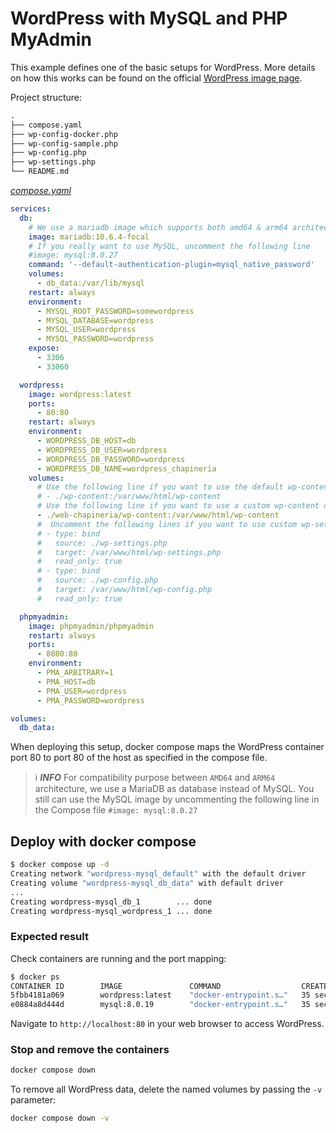 # WordPress with MySQL and PHP MyAdmin

This example defines one of the basic setups for WordPress. More details on how
this works can be found on the official
[WordPress image page](https://hub.docker.com/_/wordpress).

Project structure:

```txt
.
├── compose.yaml
├── wp-config-docker.php
├── wp-config-sample.php
├── wp-config.php
├── wp-settings.php
└── README.md
```

[_compose.yaml_](compose.yaml)

```yaml
services:
  db:
    # We use a mariadb image which supports both amd64 & arm64 architecture
    image: mariadb:10.6.4-focal
    # If you really want to use MySQL, uncomment the following line
    #image: mysql:8.0.27
    command: '--default-authentication-plugin=mysql_native_password'
    volumes:
      - db_data:/var/lib/mysql
    restart: always
    environment:
      - MYSQL_ROOT_PASSWORD=somewordpress
      - MYSQL_DATABASE=wordpress
      - MYSQL_USER=wordpress
      - MYSQL_PASSWORD=wordpress
    expose:
      - 3306
      - 33060

  wordpress:
    image: wordpress:latest
    ports:
      - 80:80
    restart: always
    environment:
      - WORDPRESS_DB_HOST=db
      - WORDPRESS_DB_USER=wordpress
      - WORDPRESS_DB_PASSWORD=wordpress
      - WORDPRESS_DB_NAME=wordpress_chapineria
    volumes:
      # Use the following line if you want to use the default wp-content directory
      # - ./wp-content:/var/www/html/wp-content
      # Use the following line if you want to use a custom wp-content directory
      - ./web-chapineria/wp-content:/var/www/html/wp-content
      #  Uncomment the following lines if you want to use custom wp-settings.php and wp-config.php
      # - type: bind
      #   source: ./wp-settings.php
      #   target: /var/www/html/wp-settings.php
      #   read_only: true
      # - type: bind
      #   source: ./wp-config.php
      #   target: /var/www/html/wp-config.php
      #   read_only: true

  phpmyadmin:
    image: phpmyadmin/phpmyadmin
    restart: always
    ports:
      - 8080:80
    environment:
      - PMA_ARBITRARY=1
      - PMA_HOST=db
      - PMA_USER=wordpress
      - PMA_PASSWORD=wordpress

volumes:
  db_data:
```

When deploying this setup, docker compose maps the WordPress container port 80 to
port 80 of the host as specified in the compose file.

> ℹ️ **_INFO_**
> For compatibility purpose between `AMD64` and `ARM64` architecture, we use a MariaDB as database instead of MySQL.
> You still can use the MySQL image by uncommenting the following line in the Compose file
> `#image: mysql:8.0.27`

## Deploy with docker compose

```bash
$ docker compose up -d
Creating network "wordpress-mysql_default" with the default driver
Creating volume "wordpress-mysql_db_data" with default driver
...
Creating wordpress-mysql_db_1        ... done
Creating wordpress-mysql_wordpress_1 ... done
```

### Expected result

Check containers are running and the port mapping:

```bash
$ docker ps
CONTAINER ID        IMAGE               COMMAND                  CREATED             STATUS              PORTS                 NAMES
5fbb4181a069        wordpress:latest    "docker-entrypoint.s…"   35 seconds ago      Up 34 seconds       0.0.0.0:80->80/tcp    wordpress-mysql_wordpress_1
e0884a8d444d        mysql:8.0.19        "docker-entrypoint.s…"   35 seconds ago      Up 34 seconds       3306/tcp, 33060/tcp   wordpress-mysql_db_1
```

Navigate to `http://localhost:80` in your web browser to access WordPress.

### Stop and remove the containers

```bash
docker compose down
```

To remove all WordPress data, delete the named volumes by passing the `-v` parameter:

```bash
docker compose down -v
```
